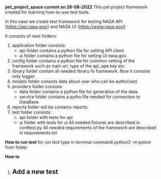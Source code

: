 **pet_project_space current on 28-08-2022**
This pet project framework created for learning how-to-use test tools.


In this case we create test framework for testing NASA API (https://api.nasa.gov/) and 
NASA UI (https://www.nasa.gov/)

It consists of next folders:
1. application folder consists:
	- api folder contains a python file for setting API client.
	- ui folder contains a python file  for setting UI nasa.gov.
2. config folder contains a python file for common setting of the framework such as 
	main url, type of the api, ape key etc.
3. library folder contain all needed library fo framework. Now it consists only logger.
4. models folder consists data about user who can be authorised.
5. providers folder consists:
	- data folder contains a python file for generation of the data.
	- service folder contains a pytho file needed for connection to DataBase.
6. reports folder will be contains reports.
7. test folder consists:
	- api folder with tests for api
	- ui folder with tests for ui
All needed fixtures are described in conftest.py
All needed requirements of the framework are described in requirements.txt
 

 **How to run test**
for run test type in terminal command *python3 -m pytest* from folder 

**How to**
1. **Add a new test**
	-